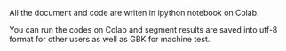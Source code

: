 All the document and code are writen in ipython notebook on Colab.

You can run the codes on Colab and segment results are saved into utf-8
format for other users as well as  GBK for machine test.
